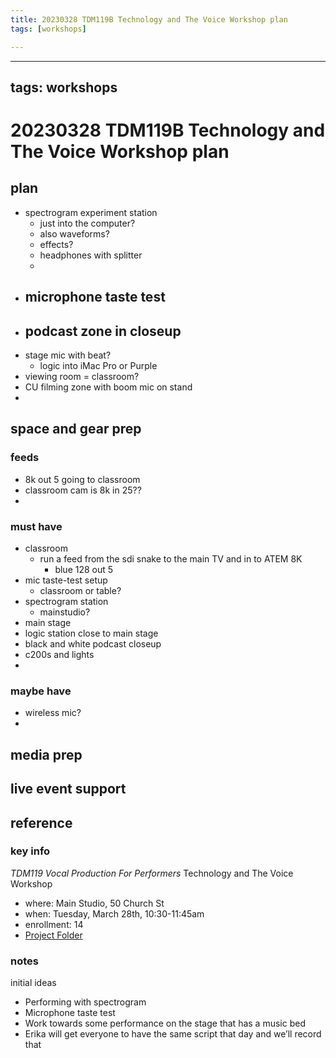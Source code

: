```yaml
---
title: 20230328 TDM119B Technology and The Voice Workshop plan
tags: [workshops]

---
```


---
tags: workshops
---
# 20230328 TDM119B Technology and The Voice Workshop plan

## plan


- spectrogram experiment station
    - just into the computer?
    - also waveforms?
    - effects?
    - headphones with splitter
    - 
- microphone taste test
    - 
- podcast zone in closeup
    - 
- stage mic with beat?
    - logic into iMac Pro or Purple
- viewing room = classroom?
- CU filming zone with boom mic on stand
- 




## space and gear prep

### feeds

- 8k out 5 going to classroom
- classroom cam is 8k in 25??
- 

### must have

- classroom
    - run a feed from the sdi snake to the main TV and in to ATEM 8K
        - blue 128 out 5
- mic taste-test setup
    - classroom or table?
- spectrogram station
    - mainstudio?
- main stage
- logic station close to main stage
- black and white podcast closeup
- c200s and lights
- 

### maybe have
- wireless mic?
- 

## media prep
## live event support
## reference
### key info
*TDM119 Vocal Production For Performers* Technology and The Voice Workshop
* where: Main Studio, 50 Church St
* when: Tuesday, March 28th, 10:30-11:45am
* enrollment: 14
* [Project Folder](
https://drive.google.com/drive/folders/1Qpcmpb04qoVNmjc6bxKtEkyHrWK9xzYI)

### notes
initial ideas
* Performing with spectrogram 
* Microphone taste test 
* Work towards some performance on the stage that has a music bed 
* Erika will get everyone to have the same script that day and we’ll record that